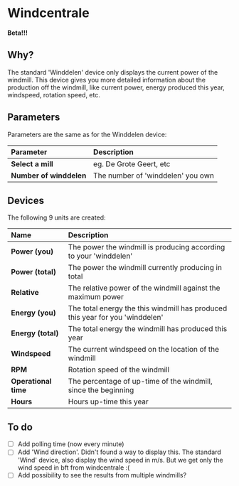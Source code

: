 # Windcentrale
**Beta!!!**
## Why?
The standard 'Winddelen' device only displays the current power of the windmill. This device gives you more detailed information about the production off the windmill, like current power, energy produced this year, windspeed, rotation speed, etc. 
## Parameters
Parameters are the same as for the Winddelen device:

| Parameter | Description |
| :--- | :--- |
| **Select a mill** | eg. De Grote Geert, etc |
| **Number of winddelen** | The number of 'winddelen' you own |
## Devices
The following 9 units are created:

| Name | Description |
| :--- | :--- |
| **Power (you)** | The power the windmill is producing according to your 'winddelen' |
| **Power (total)** | The power the windmill currently producing in total |
| **Relative** | The relative power of the windmill against the maximum power |
| **Energy (you)** | The total energy the this windmill has produced this year for you 'winddelen' |
| **Energy (total)** | The total energy the windmill has produced this year |
| **Windspeed** | The current windspeed on the location of the windmill |
| **RPM** | Rotation speed of the windmill |
| **Operational time** | The percentage of up-time of the windmill, since the beginning |
| **Hours** | Hours up-time this year |
## To do
- [ ] Add polling time (now every minute)
- [ ] Add 'Wind direction'. Didn't found a way to display this. The standard 'Wind' device, also display the wind speed in m/s. But we get only the wind speed in bft from windcentrale :(
- [ ] Add possibility to see the results from multiple windmills?
